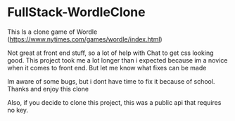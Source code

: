 # FullStack-WordleClone
This Is a clone game of Wordle (https://www.nytimes.com/games/wordle/index.html) 

Not great at front end stuff, so a lot of help with Chat to get css looking good. This project took me a lot longer than i expected because im a novice when it comes to front end. But let me know what fixes can be made

Im aware of some bugs, but i dont have time to fix it because of school. Thanks and enjoy this clone

Also, if you decide to clone this project, this was a public api that requires no key. 